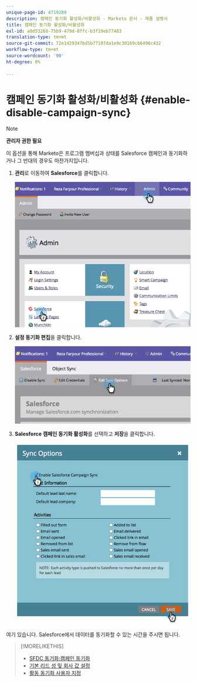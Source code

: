 ```yaml
---
unique-page-id: 4719289
description: 캠페인 동기화 활성화/비활성화 - Marketo 문서 - 제품 설명서
title: 캠페인 동기화 활성화/비활성화
exl-id: a8d53268-75b9-479d-8ffc-b3f19eb77483
translation-type: tm+mt
source-git-commit: 72e1d29347bd5b77107da1e9c30169cb6490c432
workflow-type: tm+mt
source-wordcount: '90'
ht-degree: 0%

---
```


# 캠페인 동기화 활성화/비활성화 {#enable-disable-campaign-sync}

>[!NOTE]
>
>**관리자 권한 필요**

이 옵션을 통해 Marketo은 프로그램 멤버십과 상태를 Salesforce 캠페인과 동기화하거나 그 반대의 경우도 마찬가지입니다.

1. **관리**&#x200B;로 이동하여 **Salesforce**&#x200B;를 클릭합니다.

   ![](assets/image2014-12-9-13-3a36-3a49.png)

1. **설정 동기화 편집**&#x200B;을 클릭합니다.

   ![](assets/image2014-12-9-13-3a37-3a0.png)

1. **Salesforce 캠페인 동기화 활성화**&#x200B;를 선택하고 **저장**&#x200B;을 클릭합니다.

   ![](assets/image2014-12-9-13-3a37-3a8.png)

여기 있습니다. Salesforce에서 데이터를 동기화할 수 있는 시간을 주시면 됩니다.

>[!MORELIKETHIS]
>
>* [SFDC 동기화:캠페인 동기화](/help/marketo/product-docs/crm-sync/salesforce-sync/sfdc-sync-details/sfdc-sync-campaign-sync.md)
>* [기본 리드 성 및 회사 값 설정](/help/marketo/product-docs/crm-sync/salesforce-sync/setup/optional-steps/set-default-person-last-name-and-company-name.md)
>* [활동 동기화 사용자 지정](/help/marketo/product-docs/crm-sync/salesforce-sync/setup/optional-steps/customize-activities-sync.md)

